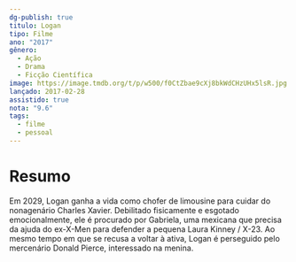 ```yaml
---
dg-publish: true
titulo: Logan
tipo: Filme
ano: "2017"
gênero:
  - Ação
  - Drama
  - Ficção Científica
image: https://image.tmdb.org/t/p/w500/f0CtZbae9cXj8bkWdCHzUHx5lsR.jpg
lançado: 2017-02-28
assistido: true
nota: "9.6"
tags:
  - filme
  - pessoal
---
```

# Resumo
Em 2029, Logan ganha a vida como chofer de limousine para cuidar do nonagenário Charles Xavier. Debilitado fisicamente e esgotado emocionalmente, ele é procurado por Gabriela, uma mexicana que precisa da ajuda do ex-X-Men para defender a pequena Laura Kinney / X-23. Ao mesmo tempo em que se recusa a voltar à ativa, Logan é perseguido pelo mercenário Donald Pierce, interessado na menina.
